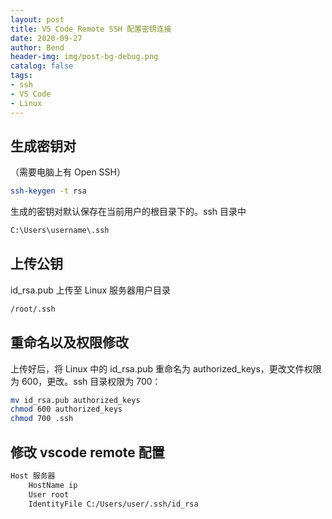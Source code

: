 ```yaml
---
layout: post
title: VS Code Remote SSH 配置密钥连接 
date: 2020-09-27
author: Bend
header-img: img/post-bg-debug.png
catalog: false
tags:
- ssh
- VS Code
- Linux
---
```


## 生成密钥对

（需要电脑上有 Open SSH）

```bash
ssh-keygen -t rsa
```

生成的密钥对默认保存在当前用户的根目录下的。ssh 目录中

```bash
C:\Users\username\.ssh
```

## 上传公钥 

id_rsa.pub 上传至 Linux 服务器用户目录

```bash
/root/.ssh
```

## 重命名以及权限修改

上传好后，将 Linux 中的 id_rsa.pub 重命名为 authorized_keys，更改文件权限为 600，更改。ssh 目录权限为 700：

```bash
mv id_rsa.pub authorized_keys
chmod 600 authorized_keys
chmod 700 .ssh
```

## 修改 vscode remote 配置

```bash
Host 服务器
    HostName ip
    User root
    IdentityFile C:/Users/user/.ssh/id_rsa
```
